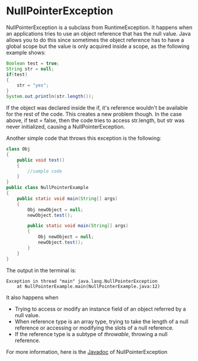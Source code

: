 # NullPointerException

NullPointerException is a subclass from RuntimeException. It happens when an applications tries to use an object reference that has the null value. Java allows you to do this since sometimes the object reference has to have a global scope but the value is only acquired inside a scope, as the following example shows:
```java
Boolean test = true;
String str = null;
if(test)
{
    str = "yes";
}
System.out.println(str.length());
```

If the object was declared inside the if, it's reference wouldn't be available for the rest of the code. This creates a new problem though. In the case above, if test = false, then the code tries to access str.length, but str was never initialized, causing a NullPointerException.

Another simple code that throws this exception is the following:
```java
class Obj
{
    public void test()
    {
        //sample code
    }
}
public class NullPointerExample
{
    public static void main(String[] args)
    {
        Obj newObject = null;
        newObject.test();

        public static void main(String[] args)
        {
            Obj newObject = null;
            newObject.test();
        }
    }
}
```

The output in the terminal is:

    Exception in thread "main" java.lang.NullPointerException
        at NullPointerExample.main(NullPointerExample.java:12)


It also happens when
* Trying to access or modify an instance field of an object referred by a null value.
* When reference type is an array type, trying to take the length of a null reference or accessing or modifying the slots of a null reference.
* If the reference type is a subtype of *throwable*, throwing a null reference.

For more information, here is the [Javadoc](https://docs.oracle.com/javase/7/docs/api/java/lang/NullPointerException.html) of NullPointerException
